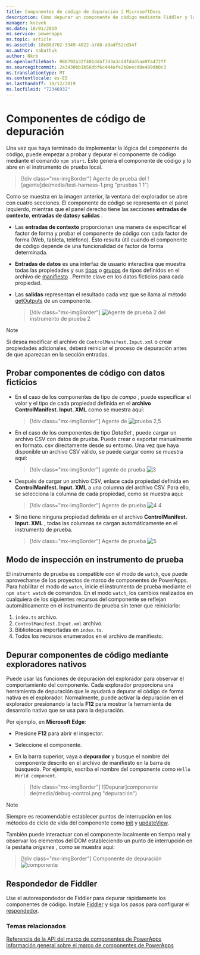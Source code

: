 ```yaml
---
title: Componentes de código de depuración | MicrosoftDocs
description: Cómo depurar un componente de código mediante Fiddler y la depuración nativa
manager: kvivek
ms.date: 10/01/2019
ms.service: powerapps
ms.topic: article
ms.assetid: 18e88d702-3349-4022-a7d8-a9adf52cd34f
ms.author: nabuthuk
author: Nkrb
ms.openlocfilehash: 088792a32f401ddaf7d3a3cd4fd4d5aa9fa472ff
ms.sourcegitcommit: 2a3430bb1b56dbf6c444afe2b8eecd0e499db0c3
ms.translationtype: MT
ms.contentlocale: es-ES
ms.lasthandoff: 10/12/2019
ms.locfileid: "72346932"
---
```

# <a name="debug-code-components"></a>Componentes de código de depuración

Una vez que haya terminado de implementar la lógica del componente de código, puede empezar a probar y depurar el componente de código mediante el comando `npm start`. Esto genera el componente de código y lo abre en el instrumento de prueba local.

> [!div class="mx-imgBorder"]
> Agente de prueba del ![agente]de(media/test-harness-1.png "pruebas 1 1")

Como se muestra en la imagen anterior, la ventana del explorador se abre con cuatro secciones. El componente de código se representa en el panel izquierdo, mientras que el panel derecho tiene las secciones **entradas de contexto**, **entradas de datos**y **salidas** .

- Las **entradas de contexto** proporcionan una manera de especificar el factor de forma y probar el componente de código con cada factor de forma (Web, tableta, teléfono). Esto resulta útil cuando el componente de código depende de una funcionalidad de factor de forma determinada.
- **Entradas de datos** es una interfaz de usuario interactiva que muestra todas las propiedades y sus [tipos](manifest-schema-reference/types.md) o [grupos](manifest-schema-reference/type-group.md) de tipos definidos en el archivo de [manifiesto](manifest-schema-reference/manifest.md) . Permite clave en los datos ficticios para cada propiedad. 
- Las **salidas** representan el resultado cada vez que se llama al método [getOutputs](reference/control/getoutputs.md) de un componente.  

     > [!div class="mx-imgBorder"]
     > ![](media/test-harness-2.png "Agente de") prueba 2 del instrumento de prueba 2

> [!NOTE]
> Si desea modificar el archivo de `ControlManifest.Input.xml` o crear propiedades adicionales, deberá reiniciar el proceso de depuración antes de que aparezcan en la sección entradas.

## <a name="test-code-components-with-mock-data"></a>Probar componentes de código con datos ficticios

- En el caso de los componentes de tipo de *campo* , puede especificar el valor y el tipo de cada propiedad definida en el **archivo ControlManifest. Input. XML** como se muestra aquí:

   > [!div class="mx-imgBorder"]
   > Agente de ![prueba 2,5](media/test-harness-2.5.png "instrumento de prueba 2,5")

- En el caso de los componentes de tipo *DataSet* , puede cargar un archivo CSV con datos de prueba. Puede crear o exportar manualmente en formato. csv directamente desde su entorno. Una vez que haya disponible un archivo CSV válido, se puede cargar como se muestra aquí:

   > [!div class="mx-imgBorder"]
   > agente de prueba ![3](media/test-harness-3.png "instrumento de prueba 3")

- Después de cargar un archivo CSV, enlace cada propiedad definida en **ControlManifest. Input. XML** a una columna del archivo CSV. Para ello, se selecciona la columna de cada propiedad, como se muestra aquí:

    > [!div class="mx-imgBorder"]
    > Agente de prueba ![4](media/test-harness-4.png "mazo de pruebas") 4

- Si no tiene ninguna propiedad definida en el archivo **ControlManifest. Input. XML** , todas las columnas se cargan automáticamente en el instrumento de prueba.

   > [!div class="mx-imgBorder"]
   > Agente de prueba ![5](media/test-harness-5.png "instrumento de prueba 5")


## <a name="watch-mode-in-test-harness"></a>Modo de inspección en instrumento de prueba

El instrumento de prueba es compatible con el modo de `watch`, que puede aprovecharse de los proyectos de marco de componentes de PowerApps. Para habilitar el modo de `watch`, inicie el instrumento de prueba mediante el `npm start watch` de comandos. En el modo `watch`, los cambios realizados en cualquiera de los siguientes recursos del componente se reflejan automáticamente en el instrumento de prueba sin tener que reiniciarlo:

1.  `index.ts` archivo.
2.  `ControlManifest.Input.xml` archivo.
3.  Bibliotecas importadas en `index.ts`.
4.  Todos los recursos enumerados en el archivo de manifiesto.

## <a name="debug-code-components-using-native-browsers"></a>Depurar componentes de código mediante exploradores nativos

Puede usar las funciones de depuración del explorador para observar el comportamiento del componente. Cada explorador proporciona una herramienta de depuración que le ayudará a depurar el código de forma nativa en el explorador. Normalmente, puede activar la depuración en el explorador presionando la tecla **F12** para mostrar la herramienta de desarrollo nativo que se usa para la depuración.

Por ejemplo, en **Microsoft Edge**:

- Presione **F12** para abrir el inspector.
- Seleccione el componente.
- En la barra superior, vaya a **depurador** y busque el nombre del componente descrito en el archivo de manifiesto en la barra de búsqueda. Por ejemplo, escriba el nombre del componente como `Hello World component`.

     > [!div class="mx-imgBorder"]
     > ![Depurar]componente de(media/debug-control.png "depuración")

> [!NOTE]
> Siempre es recomendable establecer puntos de interrupción en los métodos de ciclo de vida del componente como [init](reference/control/init.md) y [updateView](reference/control/updateview.md).

También puede interactuar con el componente localmente en tiempo real y observar los elementos del DOM estableciendo un punto de interrupción en la pestaña *orígenes* , como se muestra aquí:

> [!div class="mx-imgBorder"]
> Componente de depuración ![componente](media/debug-control-1.png "1")

## <a name="fiddler-autoresponder"></a>Respondedor de Fiddler

Use el autorespondedor de Fiddler para depurar rápidamente los componentes de código. Instale [Fiddler](https://www.telerik.com/download/fiddler) y siga los pasos para configurar el [respondedor](https://docs.microsoft.com/dynamics365/customer-engagement/developer/streamline-javascript-development-fiddler-autoresponder).

### <a name="related-topics"></a>Temas relacionados

[Referencia de la API del marco de componentes de PowerApps](reference/index.md)<br/>
[Información general sobre el marco de componentes de PowerApps](overview.md)
